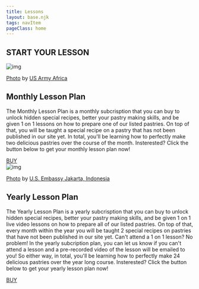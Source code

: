 ```yaml
---
title: Lessons
layout: base.njk
tags: navItem
pageClass: home
---
```

<main>
  <body>
   <section class="max1400">
    <div class="pastry-lessons">
     <h1>START YOUR LESSON</h1>
    </div>
    <div class="lesson1">
       <div class="lessoncard1">
       <img src="/images/monthly.jpg" alt="img" class="image1">
       <p class="credit"><a href="/image/monthly.jpg">Photo</a> by <a href="https://www.flickr.com/photos/36281822@N08">US Army Africa</a></p>
      </div>
      <!-- TEXT-->
    <div class="monthly-text">
     <h2>Monthly Lesson Plan</h2>
     <p>The Monthly Lesson Plan is a monthly subcrisption that you can buy to unlock hidden special recipes, better your pastry making skills, and be given 1 on 1 lessons on how to prepare one of our listed pastries. On top of that, you will be taught a special recipe on a pastry that has not been published in our site yet. In total, you'll be learning how to perfectly make two delicious pastries over the course of the month. Insterested? Click the button below to get your monthly lesson plan now!</p>
        <a href="#" class="buybtn">BUY</a>
    </div>
    <!--  <div class="BUY">
		<input type="submit" value="buy" class="btn">
    </div>-->
</div>

<div class="yearly">  
      <div class="lessoncard2">
      <img src="/images/yearly.jpg" alt="img" class="image2">
      <p class="credit"><a href="/image/yearly.jpg">Photo</a> by <a href="https://www.flickr.com/photos/39809323@N03">U.S. Embassy Jakarta, Indonesia</a></p>
      </div>
    <div class="yearly-text">
    <h2>Yearly Lesson Plan</h2>
    <p>The Yearly Lesson Plan is a yearly subcrisption that you can buy to unlock hidden special recipes, better your pastry making skills, and be given 1 on 1 live video lessons on how to prepare all of our listed pastries. On top of that, every month within the year you will be taught 2 special recipes on pastries that have not been published in our site yet. Can't attend a 1 on 1 lesson? No problem! In the yearly subcription plan, you can let us know if you can't attend a lesson and a pre-recorded video of the lesson will be emailed to you! So either way, in total, you'll be learning how to perfectly make 24 delicious pastries over the year long course. Insterested? Click the button below to get your yearly lesson plan now!</p>
        <a href="#" class="buybtn">BUY</a>
    </div>
</div>
</section>
</body>
</main>
